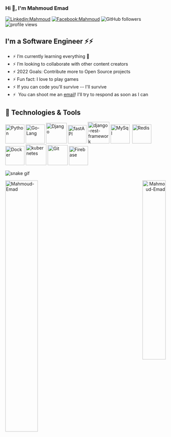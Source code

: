 ### Hi 👋, I'm Mahmoud Emad
<!--  -- Software Engineer -->

<!-- Links -->

[![Linkedin:Mahmoud](https://img.shields.io/badge/-Mahmoud-blue?style=flat-square&logo=Linkedin&logoColor=white&link=https://www.linkedin.com/in/mahmoud-emad-4aa53717a/)](https://www.linkedin.com/in/mahmoud-emad-4aa53717a/)
[![Facebook:Mahmoud](https://img.shields.io/badge/-Mahmoud-blue?style=flat-square&logo=facebook&logoColor=white&link=https://www.facebook.com/people/Mahmoud-Emad/100010994918334/)](https://www.facebook.com/people/Mahmoud-Emad/100010994918334/)
![GitHub followers](https://img.shields.io/github/followers/Mahmoud-Emad?label=Follow&style=social)
<img alt = "profile views" src="https://komarev.com/ghpvc/?username=Mahmoud-Emad&color=brightgreen"> 


<!-- Center coding image -->
<!-- Here i'll write script to uncommint YELLOW and commint WHITE every 12/h -->
<!--<p align="left" width="100%" class="WHITE">
  <img style="width:100%" src="https://user-images.githubusercontent.com/57001890/165177903-0deda619-70a8-4c44-9e8f-ff22a93570ed.gif" />
</p>
 -->
<!-- <p align="center" class="YELLOW">
  <img src="https://i.pinimg.com/originals/91/6b/1c/916b1c0b9788ad87b9ccdfc71bbdadf3.gif" />
</p> -->

## I'm a Software Engineer ⚡⚡

<!-- <img alt="Night Coding" src="https://images.squarespace-cdn.com/content/v1/5ca50a787046800d93efeaa5/1559957185322-XOW8D00GTHARX40LKPI4/image-asset.gif" align="right" style="width:50PX;"/> -->

- ⚡ I’m currently learning everything 🤣
- ⚡ I’m looking to collaborate with other content creators
- ⚡ 2022 Goals: Contribute more to Open Source projects
- ⚡ Fun fact: I love to play games
- ⚡ If you can code you'll survive -- I'll survive
- ⚡ &nbsp;You can shoot me an [email](mahmmoud.hassanein@gmail.com)! I'll try to respond as soon as I can

## 🔧 Technologies & Tools
<div width="100%">
  <!-- Python -->
  <img alt="Python" src="https://user-images.githubusercontent.com/57001890/165155770-40654f40-56e8-40ec-8f34-c3bf9b4d64fb.svg" style="width: 60px;">
  <!-- Go-Lang -->
  <img alt="Go-Lang" src="https://user-images.githubusercontent.com/57001890/165156702-b066efea-8263-4e7d-b834-1e00135f038f.png" style="width: 60px">
  <!-- Django -->
  <img alt="Django" src="https://user-images.githubusercontent.com/57001890/165156791-3b32ead9-ee90-45c8-8efc-7e87f67bddf7.png" style="width: 65px">
  <!-- fastAPI -->
  <img alt="fastAPI" src="https://user-images.githubusercontent.com/57001890/165155154-a79f4255-4f91-4521-b5ea-19720acbb7ed.svg" style="width: 58px">
  <!-- django-rest-framework -->
  <img alt="django-rest-framework" src="https://user-images.githubusercontent.com/57001890/165153455-a7c4e407-28fc-415c-ad33-3af733cee0fa.png" style="width: 68px">
  <!-- MySql -->
  <img alt="MySql" src="https://www.freepnglogos.com/uploads/logo-mysql-png/logo-mysql-mysql-logo-png-images-are-download-crazypng-21.png" style="width: 60px">&nbsp;
  <!-- Redis -->
  <img alt="Redis" src="https://user-images.githubusercontent.com/57001890/165156996-d1b2a2b4-0f63-4821-8b45-2ee6ea1681f3.png" style="width: 60px">
  <!-- Docker -->
  <img alt="Docker" src="https://user-images.githubusercontent.com/57001890/165120520-c016bccc-d1f6-4028-975a-5c676a11b2dd.png" style="width: 60px">
  <!-- Docker -->
  <img alt="kubernetes" src="https://user-images.githubusercontent.com/57001890/165157233-eda52fa1-c30c-4450-ab62-4069ed1799ef.png" style="width: 65px">
  <!-- Git -->
  <img alt="Git" src="https://user-images.githubusercontent.com/57001890/165154451-fe8c03e7-ac80-4879-bbaa-2d168b285468.png" style="width: 63px">
  <!-- Firebase -->
  <img alt="Firebase" src="https://www.vectorlogo.zone/logos/firebase/firebase-icon.svg" style="width: 60px">
</div>

![snake gif](https://github.com/tanyarajhans/Actions/blob/output/github-contribution-grid-snake.svg)


<p align="left"><img width="45%" align="left" src="https://github-readme-stats.vercel.app/api?username=Mahmoud-Emad&show_icons=true&include_all_commits=true&theme=radical&hide_border=true" alt="Mahmoud-Emad" /></p>
<p align="right"><img width="38%" align="right" src="https://github-readme-stats.vercel.app/api/top-langs/?username=Mahmoud-Emad&layout=compact&theme=radical&hide_border=true" alt="Mahmoud-Emad" /></p>&nbsp;
 <!-- 
<a  align="center"  href="https://www.buymeacoffee.com/thunderXIII" target="_blank"><img align="center"  src="https://www.buymeacoffee.com/assets/img/custom_images/orange_img.png" alt="Buy Me A Coffee" style="height: 41px !important;width: 174px !important;box-shadow: 0px 3px 2px 0px rgba(190, 190, 190, 0.5) !important;-webkit-box-shadow: 0px 3px 2px 0px rgba(190, 190, 190, 0.5) !important;" ></a>
 -->


